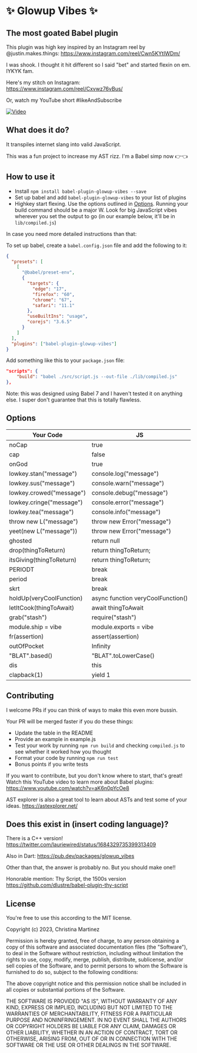 # ✨ Glowup Vibes ✨

## The most goated Babel plugin

This plugin was high key inspired by an Instagram reel by @justin.makes.things: <https://www.instagram.com/reel/Cwn5KYtIWDm/>

I was shook. I thought it hit different so I said "bet" and started flexin on em. IYKYK fam.

Here's my stitch on Instagram: <https://www.instagram.com/reel/Cxvwz76vBus/>

Or, watch my YouTube short #likeAndSubscribe

[![Video](https://img.youtube.com/vi/vgcbwv_3WDU/hqdefault.jpg)](https://www.youtube.com/watch?v=vgcbwv_3WDU)

## What does it do?

It transpiles internet slang into valid JavaScript.

This was a fun project to increase my AST rizz. I'm a Babel simp now 👉👈

## How to use it

- Install `npm install babel-plugin-glowup-vibes --save`
- Set up babel and add `babel-plugin-glowup-vibes` to your list of plugins
- Highkey start flexing. Use the options outlined in [Options](#options). Running your build command should be a major W. Look for big JavaScript vibes wherever you set the output to go (in our example below, it'll be in `lib/compiled.js`)

In case you need more detailed instructions than that:

To set up babel, create a `babel.config.json` file and add the following to it:

```json
{
  "presets": [
    [
      "@babel/preset-env",
      {
        "targets": {
          "edge": "17",
          "firefox": "60",
          "chrome": "67",
          "safari": "11.1"
        },
        "useBuiltIns": "usage",
        "corejs": "3.6.5"
      }
    ]
  ],
  "plugins": ["babel-plugin-glowup-vibes"]
}
```

Add something like this to your `package.json` file:

```json
"scripts": {
    "build": "babel ./src/script.js --out-file ./lib/compiled.js"
},
```

Note: this was designed using Babel 7 and I haven't tested it on anything else. I super don't guarantee that this is totally flawless.

## Options

| Your Code                | JS                                |
|--------------------------|-----------------------------------|
| noCap                    | true                              |
| cap                      | false                             |
| onGod                    | true                              |
| lowkey.stan("message")   | console.log("message")            |
| lowkey.sus("message")    | console.warn("message")           |
| lowkey.crowed("message") | console.debug("message")          |
| lowkey.cringe("message") | console.error("message")          |
| lowkey.tea("message")    | console.info("message")           |
| throw new L("message")   | throw new Error("message")        |
| yeet(new L("message"))   | throw new Error("message")        |
| ghosted                  | return null                       |
| drop(thingToReturn)      | return thingToReturn;             |
| itsGiving(thingToReturn) | return thingToReturn;             |
| PERIODT                  | break                             |
| period                   | break                             |
| skrt                     | break                             |
| holdUp(veryCoolFunction) | async function veryCoolFunction() |
| letItCook(thingToAwait)  | await thingToAwait                |
| grab("stash")            | require("stash")                  |
| module.ship = vibe       | module.exports = vibe             |
| fr(assertion)            | assert(assertion)                 |
| outOfPocket              | Infinity                          |
| "BLAT".based()           | "BLAT".toLowerCase()              |
| dis                      | this                              |
| clapback(1)              | yield 1                           |

## Contributing

I welcome PRs if you can think of ways to make this even more bussin.

Your PR will be merged faster if you do these things:

- Update the table in the README
- Provide an example in example.js
- Test your work by running `npm run build` and checking `compiled.js` to see whether it worked how you thought
- Format your code by running `npm run test`
- Bonus points if you write tests

If you want to contribute, but you don't know where to start, that's great! Watch this YouTube video to learn more about Babel plugins: <https://www.youtube.com/watch?v=aK6n0pYcOe8>

AST explorer is also a great tool to learn about ASTs and test some of your ideas. <https://astexplorer.net/>

## Does this exist in (insert coding language)?

There is a C++ version! <https://twitter.com/lauriewired/status/1684329735399313409>

Also in Dart: <https://pub.dev/packages/glowup_vibes>

Other than that, the answer is probably no. But you should make one!!

Honorable mention: Thy Script, the 1500s version <https://github.com/dlustre/babel-plugin-thy-script>

## License

You're free to use this according to the MIT license.

Copyright (c) 2023, Christina Martinez

Permission is hereby granted, free of charge, to any person obtaining a copy
of this software and associated documentation files (the "Software"), to deal
in the Software without restriction, including without limitation the rights
to use, copy, modify, merge, publish, distribute, sublicense, and/or sell
copies of the Software, and to permit persons to whom the Software is
furnished to do so, subject to the following conditions:

The above copyright notice and this permission notice shall be included in all
copies or substantial portions of the Software.

THE SOFTWARE IS PROVIDED "AS IS", WITHOUT WARRANTY OF ANY KIND, EXPRESS OR
IMPLIED, INCLUDING BUT NOT LIMITED TO THE WARRANTIES OF MERCHANTABILITY,
FITNESS FOR A PARTICULAR PURPOSE AND NONINFRINGEMENT. IN NO EVENT SHALL THE
AUTHORS OR COPYRIGHT HOLDERS BE LIABLE FOR ANY CLAIM, DAMAGES OR OTHER
LIABILITY, WHETHER IN AN ACTION OF CONTRACT, TORT OR OTHERWISE, ARISING FROM,
OUT OF OR IN CONNECTION WITH THE SOFTWARE OR THE USE OR OTHER DEALINGS IN THE
SOFTWARE.
